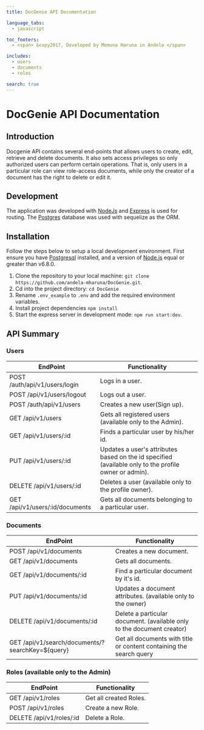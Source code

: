 ```yaml
---
title: DocGenie API Documentation

language_tabs:
  - javascript

toc_footers:
  - <span> &copy2017, Developed by Memuna Haruna in Andela </span>

includes:
  - users
  - documents
  - roles

search: true
---
```


# DocGenie API Documentation

## Introduction
Docgenie API contains several end-points that allows users to create, edit, retrieve and delete documents. It also sets access privileges so only authorized users can perform certain operations.
That is, only users in a particular role can view role-access documents, while only the creator of a document has the right to delete or edit it.

## Development
The application was developed with [NodeJs](http://nodejs.org/) and [Express](http://expressjs.com/) is used for routing. The [Postgres](http://postgresql.com/) database was used with sequelize as the ORM.

## Installation
Follow the steps below to setup a local development environment. First ensure you have [Postgresql](https://www.postgresql.org/) installed, and a version of [Node.js](http://nodejs.org/) equal or greater than v6.8.0.

1. Clone the repository to your local machine: `git clone https://github.com/andela-mharuna/DocGenie.git`.
2. Cd into the project directory:  `cd DocGenie`
3. Rename `.env_example` to `.env` and add the required environment variables.
4. Install project dependencies `npm install`
5. Start the express server in development mode: `npm run start:dev`.

## API Summary
### Users
EndPoint                           |   Functionality
-----------------------------------|------------------------
POST /auth/api/v1/users/login      |   Logs in a user.
POST /api/v1/users/logout          |   Logs out a user.
POST /auth/api/v1/users           |   Creates a new user(Sign up).
GET /api/v1/users                 |   Gets all registered users (available only to the Admin).
GET /api/v1/users/:id              |   Finds a particular user by his/her id.
PUT /api/v1/users/:id                 |   Updates a user's attributes based on the id specified (available only to the profile owner or admin).
DELETE /api/v1/users/:id              |   Deletes a user (available only to the profile owner).
GET /api/v1/users/:id/documents       | Gets all documents belonging to a particular user.

### Documents
EndPoint                      |   Functionality
------------------------------|------------------------
POST /api/v1/documents          |   Creates a new document.
GET /api/v1/documents           |   Gets all documents.
GET /api/v1/documents/:id        |   Find a particular document by it's id.
PUT /api/v1/documents/:id        |   Updates a document attributes. (available only to the owner)
DELETE /api/v1/documents/:id     |   Delete a particular document. (available only to the document creator)
GET /api/v1/search/documents/?searchKey=${query} | Get all documents with title or content containing the search query

### Roles (available only to the Admin)
EndPoint                          |   Functionality
----------------------------------|------------------------
GET /api/v1/roles                |   Get all created Roles.
POST /api/v1/roles               |   Create a new Role.
DELETE /api/v1/roles/:id          |   Delete a Role.
